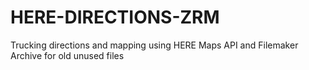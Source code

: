 # HERE-DIRECTIONS-ZRM
Trucking directions and mapping using HERE Maps API and Filemaker
Archive for old unused files